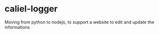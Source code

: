 # caliel-logger

Moving from python to nodejs, to support a website to edit and update the informations